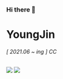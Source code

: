 ### Hi there 👋
# YoungJin

###### [ 2021.06 ~ ing ] CC
<div>
<a src=""><img src="https://img.shields.io/badge/HTML5-E34F26?style=flat&logo=HTML5&logoColor=white" /> </a>
<img src="https://img.shields.io/badge/CSS3-1572B6?style=flat&logo=CSS3&logoColor=white" /><br>
</div>

<!--
**pia9322/pia9322** is a ✨ _special_ ✨ repository because its `README.md` (this file) appears on your GitHub profile.

Here are some ideas to get you started:

- 🔭 I’m currently working on ...
- 🌱 I’m currently learning ...
- 👯 I’m looking to collaborate on ...
- 🤔 I’m looking for help with ...
- 💬 Ask me about ...
- 📫 How to reach me: ...
- 😄 Pronouns: ...
- ⚡ Fun fact: ...
-->
